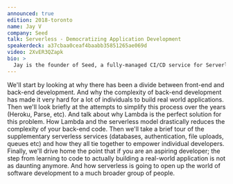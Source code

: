 ```yaml
---
announced: true
edition: 2018-toronto
name: Jay V
company: Seed
talk: Serverless - Democratizing Application Development 
speakerdeck: a37cbaa0ceaf4baabb35851265ae069d
video: 2XvER3QZapk
bio: >
  Jay is the founder of Seed, a fully-managed CI/CD service for Serverless. He is also the author of Serverless Stack, the most popular guide to building full-stack Serverless applications.
---
```


We'll start by looking at why there has been a divide between front-end and back-end development. And why the complexity of back-end development has made it very hard for a lot of individuals to build real world applications.
Then we'll look briefly at the attempts to simplify this process over the years (Heroku, Parse, etc).
And talk about why Lambda is the perfect solution for this problem. How Lambda and the serverless model drastically reduces the complexity of your back-end code.
Then we'll take a brief tour of the supplementary serverless services (databases, authentication, file uploads, queues etc) and how they all tie together to empower individual developers.
Finally, we'll drive home the point that if you are an aspiring developer; the step from learning to code to actually building a real-world application is not as daunting anymore. And how serverless is going to open up the world of software development to a much broader group of people.
